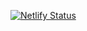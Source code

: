 [![Netlify Status](https://api.netlify.com/api/v1/badges/c8593f08-2efb-4491-8fb8-dde6f7fb3669/deploy-status)](https://app.netlify.com/sites/emvm/deploys)
